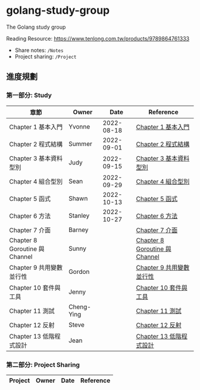 # golang-study-group
The Golang study group

Reading Resource: 
https://www.tenlong.com.tw/products/9789864761333

- Share notes: `/Notes`
- Project sharing: `/Project`


## 進度規劃

### 第一部分: Study

| 章節 | Owner | Date | Reference
|  ---- | ---- | ---- | ---- |
| Chapter 1 基本入門 | Yvonne |2022-08-18| [Chapter 1 基本入門](Notes/Chapter%201%20基本入門.md)|
| Chapter 2 程式結構 | Summer |2022-09-01| [Chapter 2 程式結構](Notes/Chapter%202%20程式結構.md)|
| Chapter 3 基本資料型別 | Judy |2022-09-15| [Chapter 3 基本資料型別](Notes/Chapter%203%20基本資料型別.md)|
| Chapter 4 組合型別 | Sean |2022-09-29| [Chapter 4 組合型別](Notes/Chapter%204%20組合型別.md)|
| Chapter 5 函式 | Shawn |2022-10-13| [Chapter 5 函式](Notes/Chapter%205%20函式.md)|
| Chapter 6 方法 | Stanley |2022-10-27| [Chapter 6 方法](Notes/Chapter%206%20方法.md)|
| Chapter 7 介面 | Barney || [Chapter 7 介面](Notes/Chapter%207%20介面.md)|
| Chapter 8 Goroutine 與 Channel | Sunny || [Chapter 8 Goroutine 與 Channel](Notes/Chapter%208%20Goroutine%20與%20Channel.md)|
| Chapter 9 共用變數並行性 | Gordon || [Chapter 9 共用變數並行性](Notes/Chapter%209%20共用變數並行性.md)|
| Chapter 10 套件與工具 | Jenny || [Chapter 10 套件與工具](Notes/Chapter%2010%20套件與工具.md)|
| Chapter 11 測試 | Cheng-Ying || [Chapter 11 測試](Notes/Chapter%2011%20測試.md)|
| Chapter 12 反射 | Steve || [Chapter 12 反射](Notes/Chapter%2012%20反射.md)|
| Chapter 13 低階程式設計 | Jean || [Chapter 13 低階程式設計](Notes/Chapter%2013%20低階程式設計.md)|

### 第二部分: Project Sharing

| Project | Owner | Date | Reference
|  ---- | ---- | ---- | ---- |
